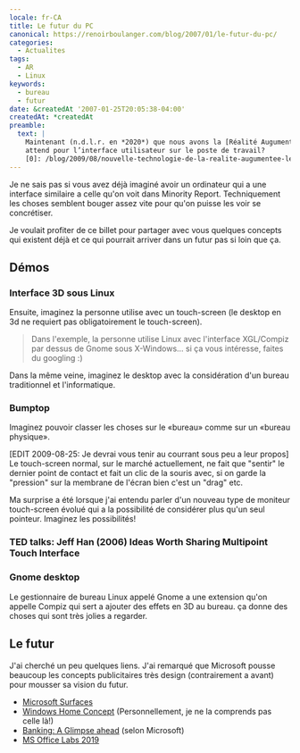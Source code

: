 ```yaml
---
locale: fr-CA
title: Le futur du PC
canonical: https://renoirboulanger.com/blog/2007/01/le-futur-du-pc/
categories:
  - Actualites
tags:
  - AR
  - Linux
keywords:
  - bureau
  - futur
date: &createdAt '2007-01-25T20:05:38-04:00'
createdAt: *createdAt
preamble:
  text: |
    Maintenant (n.d.l.r. en *2020*) que nous avons la [Réalité Augumentée][0] qu'est-ce qui nous
    attend pour l’interface utilisateur sur le poste de travail?
    [0]: /blog/2009/08/nouvelle-technologie-de-la-realite-augumentee-les-habitants-des-pays-bas-seront-des-premiers/
---
```


Je ne sais pas si vous avez déjà imaginé avoir un ordinateur qui a une interface
similaire a celle qu'on voit dans Minority Report. Techniquement les choses
semblent bouger assez vite pour qu'on puisse les voir se concrétiser.

Je voulait profiter de ce billet pour partager avec vous quelques concepts qui
existent déjà et ce qui pourrait arriver dans un futur pas si loin que ça.

## Démos

### Interface 3D sous Linux

Ensuite, imaginez la personne utilise avec un touch-screen (le desktop en 3d ne
requiert pas obligatoirement le touch-screen).

> Dans l'exemple, la personne utilise Linux avec l'interface XGL/Compiz par
> dessus de Gnome sous X-Windows... si ça vous intéresse, faites du googling :)

Dans la même veine, imaginez le desktop avec la considération d'un bureau
traditionnel et l'informatique.

### Bumptop

Imaginez pouvoir classer les choses sur le «bureau» comme sur un «bureau
physique».

\[EDIT 2009-08-25: Je devrai vous tenir au courrant sous peu a leur propos\] Le
touch-screen normal, sur le marché actuellement, ne fait que "sentir" le dernier
point de contact et fait un clic de la souris avec, si on garde la "pression"
sur la membrane de l'écran bien c'est un "drag" etc.

Ma surprise a été lorsque j'ai entendu parler d'un nouveau type de moniteur
touch-screen évolué qui a la possibilité de considérer plus qu'un seul pointeur.
Imaginez les possibilités!

### TED talks: Jeff Han (2006) Ideas Worth Sharing Multipoint Touch Interface

### Gnome desktop

Le gestionnaire de bureau Linux appelé Gnome a une extension qu'on appelle
Compiz qui sert a ajouter des effets en 3D au bureau. ça donne des choses qui
sont très jolies a regarder.

## Le futur

J'ai cherché un peu quelques liens. J'ai remarqué que Microsoft pousse beaucoup
les concepts publicitaires très design (contrairement a avant) pour mousser sa
vision du futur.

- [Microsoft Surfaces][1]
- [Windows Home Concept][2] (Personnellement, je ne la comprends pas celle là!)
- [Banking: A Glimpse ahead][3] (selon Microsoft)
- [MS Office Labs 2019][4]

[0]:
  /blog/2009/08/nouvelle-technologie-de-la-realite-augumentee-les-habitants-des-pays-bas-seront-des-premiers/
[1]: https://www.microsoft.com/surface/Pages/Experience/Videos.aspx
[2]: https://www.youtube.com/watch?v=1VuQeR-N8nE
[3]: https://www.youtube.com/watch?v=b3CvU8OTAmM&feature=related
[4]: https://www.youtube.com/watch?v=nq3EeZz-W3A&feature=related
